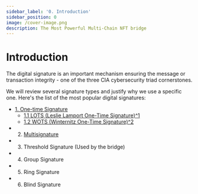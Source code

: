 ```yaml
---
sidebar_label: '0. Introduction'
sidebar_position: 0
image: /cover-image.png
description: The Most Powerful Multi-Chain NFT bridge
---
```


# Introduction

The digital signature is an important mechanism ensuring the message or transaction integrity - one of the three CIA cybersecurity triad cornerstones.

We will review several signature types and justify why we use a specific one. Here's the list of the most popular digital signatures:

- [1. One-time Signature](./1.ots.md)
  - [1.1 LOTS (Leslie Lamport One-Time Signature)^1](./1.ots.md#11-lots-leslie-lamport-one-time-signature1)
  - [1.2 WOTS (Winternitz One-Time Signature)^2](./1.ots.md#12-wots-winternitz-one-time-signature2)
- 2. [Multisignature](./2.Multisignature.md)
- 3. Threshold Signature (Used by the bridge)
- 4. Group Signature
- 5. Ring Signature
- 6. Blind Signature

<!-- ## Secp256k1 -->
<!-- https://wiki.bitcoinsv.io/index.php/Secp256k1
https://en.bitcoin.it/wiki/Secp256k1 -->

